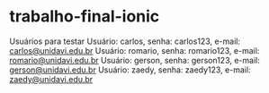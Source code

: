 # trabalho-final-ionic

Usuários para testar
Usuário: carlos, senha: carlos123, e-mail: carlos@unidavi.edu.br
Usuário: romario, senha: romario123, e-mail: romario@unidavi.edu.br
Usuário: gerson, senha: gerson123, e-mail: gerson@unidavi.edu.br
Usuário: zaedy, senha: zaedy123, e-mail: zaedy@unidavi.edu.br
